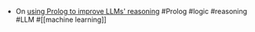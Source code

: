 - On [using Prolog to improve LLMs' reasoning](https://shchegrikovich.substack.com/p/use-prolog-to-improve-llms-reasoning) #Prolog #logic #reasoning #LLM #[[machine learning]]